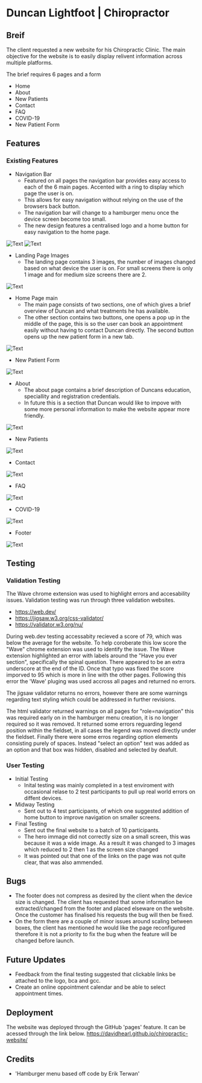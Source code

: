 # Duncan Lightfoot | Chiropractor

## Breif

The client requested a new website for his Chiropractic Clinic. The main objective for the website is to easily display relivent information across multiple platforms.

The brief requires 6 pages and a form
* Home
* About
* New Patients
* Contact
* FAQ
* COVID-19
* New Patient Form

## Features

### Existing Features

* Navigation Bar
    * Featured on all pages the navigation bar provides easy access to each of the 6 main pages. Accented with a ring to display which page the user is on.
    * This allows for easy navigation without relying on the use of the browsers back button.
    * The navigation bar will change to a hamburger menu once the device screen become too small.
    * The new design features a centralised logo and a home button for easy navigation to the home page.

![Text](./assets/images/readme-images/navigation.png)
![Text](./assets/images/readme-images/navigation-hamburger.png)

* Landing Page Images
    * The landing page contains 3 images, the number of images changed based on what device the user is on. For small screens there is only 1 image and for medium size screens there are 2.

![Text](./assets/images/readme-images/landing-page-images.png)
* Home Page main
    * The main page consists of two sections, one of which gives a brief overview of Duncan and what treatments he has available.
    * The other section contains two buttons, one opens a pop up in the middle of the page, this is so the user can book an appointment easily without having to contact Duncan directly. The second button opens up the new patient form in a new tab. 

![Text](./assets/images/readme-images/home-page-main.png)

* New Patient Form

![Text](./assets/images/readme-images/new-patient-form.png)

* About
    * The about page contains a brief description of Duncans education, speciallity and registration credentials.
    * In future this is a section that Duncan would like to impove with some more personal information to make the website appear more friendly.

![Text](./assets/images/readme-images/about.png)

* New Patients

![Text](./assets/images/readme-images/new-patients.png)

* Contact

![Text](./assets/images/readme-images/contact.png)

* FAQ

![Text](./assets/images/readme-images/faq.png)

* COVID-19

![Text](./assets/images/readme-images/covid-19.png)

* Footer

![Text](./assets/images/readme-images/footer.png)

## Testing

### Validation Testing
The Wave chrome extension was used to highlight errors and accesability issues.
Validation testing was run through three validation websites.
* https://web.dev/ 
* https://jigsaw.w3.org/css-validator/ 
* https://validator.w3.org/nu/

During web.dev testing accessabity recieved a score of 79, which was below the average for the website. To help coroberate this low score the "Wave" chrome extension was used to identify the issue.
The Wave extension highlighted an error with labels around the "Have you ever section", specifically the spinal question. There appeared to be an extra underscore at the end of the ID.
Once that typo was fixed the score imporved to 95 which is more in line with the other pages.
Following this error the 'Wave' pluging was used accross all pages and returned no errors.

The jigsaw validator returns no errors, however there are some warnings regarding text styling which could be addressed in further revisions.

The html validator returned warnings on all pages for "role=navigation" this was required early on in the hamburger menu creation, it is no longer required so it was removed. 
It returned some errors reguarding legend position within the fieldset, in all cases the legend was moved directly under the fieldset.
Finally there were some erros regarding option elements consisting purely of spaces. Instead "select an option" text was added as an option and that box was hidden, disabled and selected by deafult.


### User Testing
* Initial Testing
    * Inital testing was mainly completed in a test enviroment with occasional relase to 2 test participants to pull up real world errors on diffent devices.
* Midway Testing
    * Sent out to 4 test participants, of which one suggested addition of home button to improve navigation on smaller screens.
* Final Testing
    * Sent out the final website to a batch of 10 participants.
    * The hero immage did not correctly size on a small screen, this was because it was a wide image. As a result it was changed to 3 images which reduced to 2 then 1 as the screen size changed
    * It was pointed out that one of the links on the page was not quite clear, that was also ammended.

## Bugs
* The footer does not compress as desired by the client when the device size is changed. The client has requested that some information be extracted/changed from the footer and placed elseware on the website. Once the customer has finalised his requests the bug will then be fixed.
* On the form there are a couple of minor issues around scaling between boxes, the client has mentioned he would like the page reconfigured therefore it is not a priority to fix the bug when the feature will be changed before launch.

## Future Updates
* Feedback from the final testing suggested that clickable links be attached to the logo, bca and gcc.
* Create an online oppointment calendar and be able to select appointment times.

## Deployment
The website was deployed through the GitHub 'pages' feature. It can be acessed through the link below.
https://davidhearl.github.io/chiropractic-website/

## Credits
* 'Hamburger menu based off code by Erik Terwan'